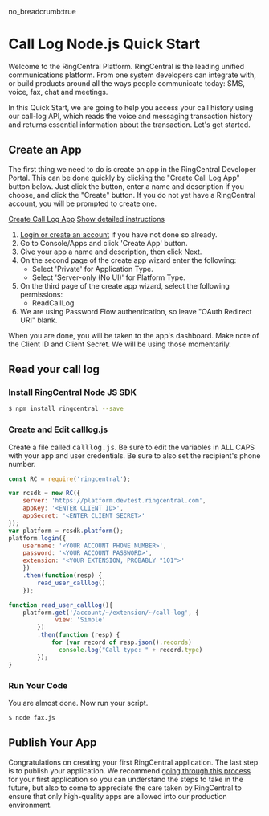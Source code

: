 no_breadcrumb:true

# Call Log Node.js Quick Start

Welcome to the RingCentral Platform. RingCentral is the leading unified communications platform. From one system developers can integrate with, or build products around all the ways people communicate today: SMS, voice, fax, chat and meetings.

In this Quick Start, we are going to help you access your call history using our call-log API, which reads the voice and messaging transaction history and returns essential information about the transaction. Let's get started.

## Create an App

The first thing we need to do is create an app in the RingCentral Developer Portal. This can be done quickly by clicking the "Create Call Log App" button below. Just click the button, enter a name and description if you choose, and click the "Create" button. If you do not yet have a RingCentral account, you will be prompted to create one.

<a target="_new" href="https://developer.ringcentral.com/new-app?name=Read+Call+Log+Quick+Start+App&desc=A+simple+app+to+demo+reading+the+call+history+on+RingCentral&public=false&type=ServerOther&carriers=7710,7310,3420&permissions=ReadCallLog&redirectUri=" class="btn btn-primary">Create Call Log App</a>
<a class="btn-link btn-collapse" data-toggle="collapse" href="#create-app-instructions" role="button" aria-expanded="false" aria-controls="create-app-instructions">Show detailed instructions</a>

<div class="collapse" id="create-app-instructions">
<ol>
<li><a href="https://developer.ringcentral.com/login.html#/">Login or create an account</a> if you have not done so already.</li>
<li>Go to Console/Apps and click 'Create App' button.</li>
<li>Give your app a name and description, then click Next.</li>
<li>On the second page of the create app wizard enter the following:
  <ul>
  <li>Select 'Private' for Application Type.</li>
  <li>Select 'Server-only (No UI)' for Platform Type.</li>
  </ul>
  </li>
<li>On the third page of the create app wizard, select the following permissions:
  <ul>
    <li>ReadCallLog</li>
  </ul>
  </li>
<li>We are using Password Flow authentication, so leave "OAuth Redirect URI" blank.</li>
</ol>
</div>

When you are done, you will be taken to the app's dashboard. Make note of the Client ID and Client Secret. We will be using those momentarily.

## Read your call log

### Install RingCentral Node JS SDK

```bash
$ npm install ringcentral --save
```

### Create and Edit calllog.js

Create a file called <tt>calllog.js</tt>. Be sure to edit the variables in ALL CAPS with your app and user credentials. Be sure to also set the recipient's phone number.

```javascript
const RC = require('ringcentral');

var rcsdk = new RC({
    server: 'https://platform.devtest.ringcentral.com',
    appKey: '<ENTER CLIENT ID>',
    appSecret: '<ENTER CLIENT SECRET>'
});
var platform = rcsdk.platform();
platform.login({
    username: '<YOUR ACCOUNT PHONE NUMBER>',
    password: '<YOUR ACCOUNT PASSWORD>',
    extension: '<YOUR EXTENSION, PROBABLY "101">'
    })
    .then(function(resp) {
        read_user_calllog()
    });

function read_user_calllog(){
    platform.get('/account/~/extension/~/call-log', {
             view: 'Simple'
        })
        .then(function (resp) {
            for (var record of resp.json().records)
              console.log("Call type: " + record.type)
        });
}
```

### Run Your Code

You are almost done. Now run your script.

```bash
$ node fax.js
```

## Publish Your App

Congratulations on creating your first RingCentral application. The last step is to publish your application. We recommend [going through this process](../basics/publish) for your first application so you can understand the steps to take in the future, but also to come to appreciate the care taken by RingCentral to ensure that only high-quality apps are allowed into our production environment.
